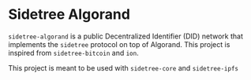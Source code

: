 # Sidetree Algorand

`sidetree-algorand` is a public Decentralized Identifier (DID) network that implements the `sidetree` protocol on top of Algorand. This project is inspired from `sidetree-bitcoin` and `ion`.

This project is meant to be used with `sidetree-core` and `sidetree-ipfs`
